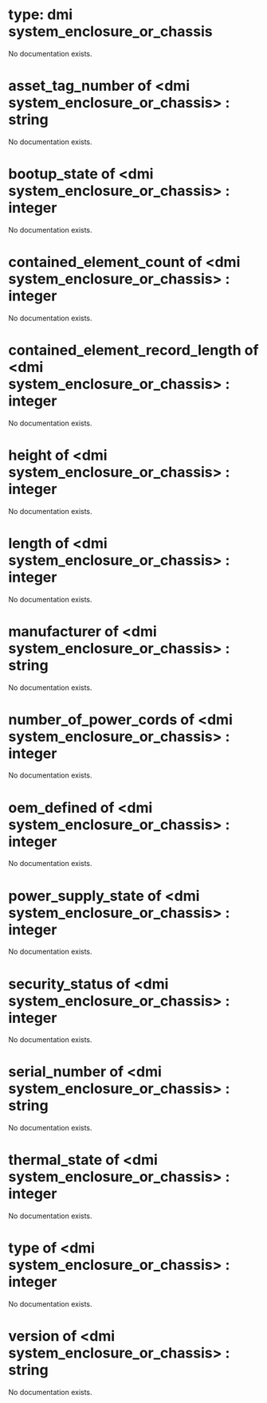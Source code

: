 # type: dmi system_enclosure_or_chassis

No documentation exists.

# asset_tag_number of &lt;dmi system_enclosure_or_chassis&gt; : string

No documentation exists.

# bootup_state of &lt;dmi system_enclosure_or_chassis&gt; : integer

No documentation exists.

# contained_element_count of &lt;dmi system_enclosure_or_chassis&gt; : integer

No documentation exists.

# contained_element_record_length of &lt;dmi system_enclosure_or_chassis&gt; : integer

No documentation exists.

# height of &lt;dmi system_enclosure_or_chassis&gt; : integer

No documentation exists.

# length of &lt;dmi system_enclosure_or_chassis&gt; : integer

No documentation exists.

# manufacturer of &lt;dmi system_enclosure_or_chassis&gt; : string

No documentation exists.

# number_of_power_cords of &lt;dmi system_enclosure_or_chassis&gt; : integer

No documentation exists.

# oem_defined of &lt;dmi system_enclosure_or_chassis&gt; : integer

No documentation exists.

# power_supply_state of &lt;dmi system_enclosure_or_chassis&gt; : integer

No documentation exists.

# security_status of &lt;dmi system_enclosure_or_chassis&gt; : integer

No documentation exists.

# serial_number of &lt;dmi system_enclosure_or_chassis&gt; : string

No documentation exists.

# thermal_state of &lt;dmi system_enclosure_or_chassis&gt; : integer

No documentation exists.

# type of &lt;dmi system_enclosure_or_chassis&gt; : integer

No documentation exists.

# version of &lt;dmi system_enclosure_or_chassis&gt; : string

No documentation exists.
